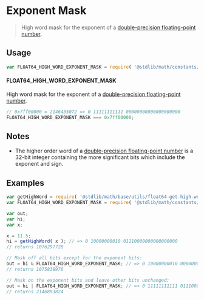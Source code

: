 # Exponent Mask

> High word mask for the exponent of a [double-precision floating-point number][ieee754].

<section class="usage">

## Usage

``` javascript
var FLOAT64_HIGH_WORD_EXPONENT_MASK = require( '@stdlib/math/constants/float64-high-word-exponent-mask' );
```

#### FLOAT64_HIGH_WORD_EXPONENT_MASK

High word mask for the exponent of a [double-precision floating-point number][ieee754]. 

``` javascript
// 0x7ff00000 = 2146435072 => 0 11111111111 00000000000000000000
FLOAT64_HIGH_WORD_EXPONENT_MASK === 0x7ff00000;
```

</section>

<!-- /.usage -->


<section class="notes">

## Notes

* The higher order word of a [double-precision floating-point number][ieee754] is a 32-bit integer containing the more significant bits which include the exponent and sign.

</section>

<!-- /.notes -->


<section class="examples">

## Examples

``` javascript
var getHighWord = require( '@stdlib/math/base/utils/float64-get-high-word' );
var FLOAT64_HIGH_WORD_EXPONENT_MASK = require( '@stdlib/math/constants/float64-high-word-exponent-mask' );

var out;
var hi;
var x;

x = 11.5;
hi = getHighWord( x ); // => 0 10000000010 01110000000000000000
// returns 1076297728

// Mask off all bits except for the exponent bits:
out = hi & FLOAT64_HIGH_WORD_EXPONENT_MASK; // => 0 10000000010 00000000000000000000
// returns 1075838976

// Mask on the exponent bits and leave other bits unchanged:
out = hi | FLOAT64_HIGH_WORD_EXPONENT_MASK; // => 0 11111111111 01110000000000000000
// returns 2146893824
```

</section>

<!-- /.examples -->


<section class="links">

[ieee754]: http://en.wikipedia.org/wiki/IEEE_754-1985

</section>

<!-- /.links -->
